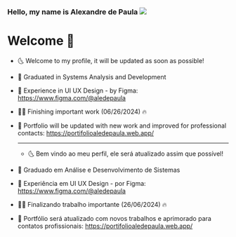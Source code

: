 ### Hello, my name is Alexandre de Paula <img src="https://img.icons8.com/arcade/32/000000/pizza.png"/>

<h1> Welcome 💎 </h1>

- 🌜 Welcome to my profile, it will be updated as soon as possible!
- 🥇 Graduated in Systems Analysis and Development
- 🎨 Experience in UI UX Design - by Figma: https://www.figma.com/@aledepaula
- 🧑‍🏭 Finishing important work (06/26/2024) 🔥
- 📝 Portfolio will be updated with new work and improved for professional contacts: https://portifolioaledepaula.web.app/

  <hr>

  - 🌜 Bem vindo ao meu perfil, ele será atualizado assim que possível!
- 🥇 Graduado em Análise e Desenvolvimento de Sistemas
- 🎨 Experiência em UI UX Design - por Figma: https://www.figma.com/@aledepaula
- 🧑‍🏭 Finalizando trabalho importante (26/06/2024) 🔥
- 📝 Portfólio será atualizado com novos trabalhos e aprimorado para contatos profissionais: https://portifolioaledepaula.web.app/
